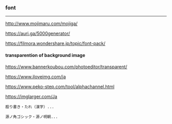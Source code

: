 ### font
---
http://www.mojimaru.com/mojiga/

https://auri.ga/5000generator/

https://filmora.wondershare.jp/topic/font-pack/

#### transparention of background image 
https://www.bannerkoubou.com/photoeditor/transparent/

https://www.iloveimg.com/ja

https://www.peko-step.com/tool/alphachannel.html

https://imglarger.com/Ja










```
殴り書き・たれ（漢字）...

源ノ角ゴシック・源ノ明朝...
```

```
```

```
```


